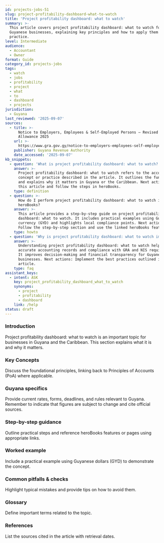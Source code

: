 ```yaml
---
id: projects-jobs-51
slug: project-profitability-dashboard-what-to-watch
title: 'Project profitability dashboard: what to watch'
summary: >-
  This article covers project profitability dashboard: what to watch for
  Guyanese businesses, explaining key principles and how to apply them in
  practice.
level: Intermediate
audience:
  - Accountant
  - Owner
format: Guide
category_id: projects-jobs
tags:
  - watch
  - jobs
  - profitability
  - project
  - what
  - to
  - dashboard
  - projects
jurisdiction:
  - Guyana
last_reviewed: '2025-09-07'
sources:
  - title: >-
      Notice to Employers, Employees & Self-Employed Persons – Revised Personal
      Allowance 2025
    url: >-
      https://www.gra.gov.gy/notice-to-employers-employees-self-employed-persons-revised-personal-allowance-and-deductions-for-income-tax-2025-copy/
    publisher: Guyana Revenue Authority
    date_accessed: '2025-09-07'
kb_snippets:
  - question: 'What is project profitability dashboard: what to watch?'
    answer: >-
      Project profitability dashboard: what to watch refers to the accounting
      concept or practice described in the article. It outlines the fundamentals
      and explains why it matters in Guyana or the Caribbean. Next actions: Read
      this article and follow the steps in heroBooks.
    type: definition
  - question: >-
      How do I perform project profitability dashboard: what to watch in
      heroBooks?
    answer: >-
      This article provides a step-by-step guide on project profitability
      dashboard: what to watch. It includes practical examples using Guyanese
      currency (GYD) and highlights local compliance points. Next actions:
      Follow the step-by-step section and use the linked heroBooks feature.
    type: howto
  - question: 'Why is project profitability dashboard: what to watch important?'
    answer: >-
      Understanding project profitability dashboard: what to watch helps ensure
      accurate accounting records and compliance with GRA and NIS requirements.
      It improves decision-making and financial transparency for Guyanese
      businesses. Next actions: Implement the best practices outlined in the
      article.
    type: faq
assistant_keys:
  - intent: ASK
    key: project_profitability_dashboard_what_to_watch
    synonyms:
      - project
      - profitability
      - dashboard
    link: /help
status: draft
---
```


### Introduction
Project profitability dashboard: what to watch is an important topic for businesses in Guyana and the Caribbean. This section explains what it is and why it matters.

### Key Concepts
Discuss the foundational principles, linking back to Principles of Accounts (PoA) where applicable.

### Guyana specifics
Provide current rates, forms, deadlines, and rules relevant to Guyana. Remember to indicate that figures are subject to change and cite official sources.

### Step-by-step guidance
Outline practical steps and reference heroBooks features or pages using appropriate links.

### Worked example
Include a practical example using Guyanese dollars (GYD) to demonstrate the concept.

### Common pitfalls & checks
Highlight typical mistakes and provide tips on how to avoid them.

### Glossary
Define important terms related to the topic.

### References
List the sources cited in the article with retrieval dates.
